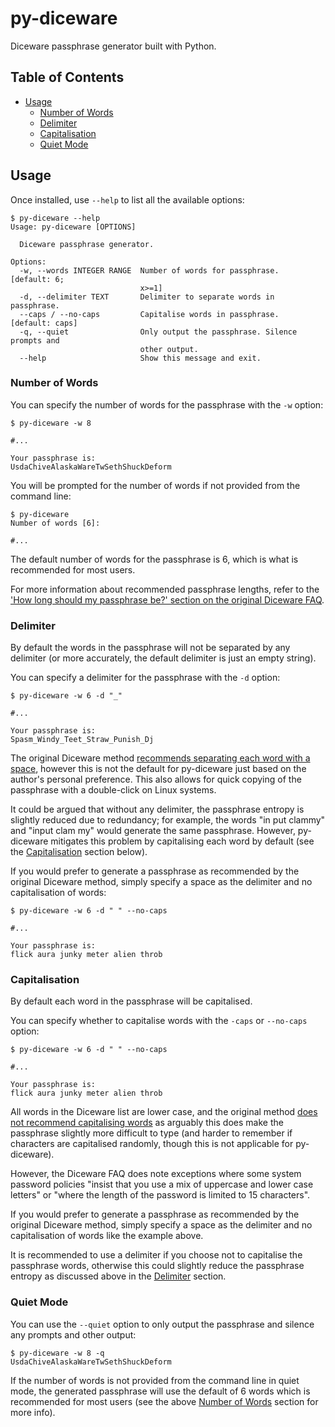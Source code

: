 # py-diceware

Diceware passphrase generator built with Python.

## Table of Contents

- [Usage](#usage)
  - [Number of Words](#number-of-words)
  - [Delimiter](#delimiter)
  - [Capitalisation](#capitalisation)
  - [Quiet Mode](#quiet-mode)

## Usage

Once installed, use `--help` to list all the available options:

```
$ py-diceware --help
Usage: py-diceware [OPTIONS]

  Diceware passphrase generator.

Options:
  -w, --words INTEGER RANGE  Number of words for passphrase.  [default: 6;
                             x>=1]
  -d, --delimiter TEXT       Delimiter to separate words in passphrase.
  --caps / --no-caps         Capitalise words in passphrase.  [default: caps]
  -q, --quiet                Only output the passphrase. Silence prompts and
                             other output.
  --help                     Show this message and exit.
```

### Number of Words

You can specify the number of words for the passphrase with the `-w` option:

```
$ py-diceware -w 8

#...

Your passphrase is:
UsdaChiveAlaskaWareTwSethShuckDeform
```

You will be prompted for the number of words if not provided from the command line:

```
$ py-diceware
Number of words [6]:

#...
```

The default number of words for the passphrase is 6, which is what is recommended for most users.

For more information about recommended passphrase lengths, refer to the ['How long should my passphrase be?'
section on the original Diceware FAQ](https://std.com/%7Ereinhold/dicewarefaq.html#howlong).

### Delimiter

By default the words in the passphrase will not be separated by any delimiter
(or more accurately, the default delimiter is just an empty string).

You can specify a delimiter for the passphrase with the `-d` option:

```
$ py-diceware -w 6 -d "_"

#...

Your passphrase is:
Spasm_Windy_Teet_Straw_Punish_Dj
```

The original Diceware method
[recommends separating each word with a space](https://std.com/~reinhold/dicewarefaq.html#spaces),
however this is not the default for py-diceware just based on the author's personal preference.
This also allows for quick copying of the passphrase with a double-click on Linux systems.

It could be argued that without any delimiter, the passphrase entropy is slightly reduced due to redundancy;
for example, the words "in put clammy" and "input clam my" would generate the same passphrase.
However, py-diceware mitigates this problem by capitalising each word by default
(see the [Capitalisation](#capitalisation) section below).

If you would prefer to generate a passphrase as recommended by the original Diceware method,
simply specify a space as the delimiter and no capitalisation of words:

```
$ py-diceware -w 6 -d " " --no-caps

#...

Your passphrase is:
flick aura junky meter alien throb
```

### Capitalisation

By default each word in the passphrase will be capitalised.

You can specify whether to capitalise words with the `-caps` or `--no-caps` option:

```
$ py-diceware -w 6 -d " " --no-caps

#...

Your passphrase is:
flick aura junky meter alien throb
```

All words in the Diceware list are lower case, and the original method
[does not recommend capitalising words](https://std.com/%7Ereinhold/dicewarefaq.html#capitalize)
as arguably this does make the passphrase slightly more difficult to type
(and harder to remember if characters are capitalised randomly, though this is not applicable for py-diceware).

However, the Diceware FAQ does note exceptions where some system password policies
"insist that you use a mix of uppercase and lower case letters"
or "where the length of the password is limited to 15 characters".

If you would prefer to generate a passphrase as recommended by the original Diceware method,
simply specify a space as the delimiter and no capitalisation of words like the example above.

It is recommended to use a delimiter if you choose not to capitalise the passphrase words,
otherwise this could slightly reduce the passphrase entropy as discussed above
in the [Delimiter](#delimiter) section.

### Quiet Mode

You can use the `--quiet` option to only output the passphrase and silence any prompts and other output:

```
$ py-diceware -w 8 -q
UsdaChiveAlaskaWareTwSethShuckDeform
```

If the number of words is not provided from the command line in quiet mode, the generated passphrase
will use the default of 6 words which is recommended for most users
(see the above [Number of Words](#number-of-words) section for more info).
